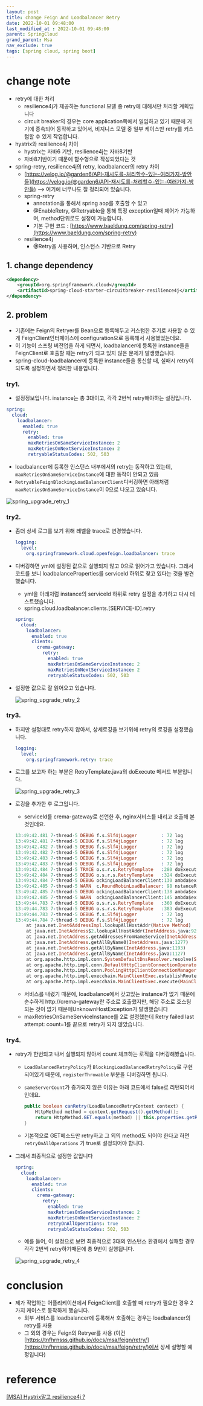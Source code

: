 ```yaml
---
layout: post
title: change Feign And Loadbalancer Retry
date: 2022-10-01 09:48:00
last_modified_at : 2022-10-01 09:48:00
parent: SpringCloud
grand_parent: Msa
nav_exclude: true
tags: [spring cloud, spring boot]
---
```


# change note

- retry에 대한 처리
    - resilience4j가 제공하는 functional 모델 중 retry에 대해서만 처리할 계획입니다
    - circuit breaker의 경우는 core application쪽에서 일임하고 있기 때문에 거기에 종속되어 동작하고 있어서, 비지니스 모델 중 일부 케이스만 retry를 커스텀할 수 있게 작업합니다.
- hystrix와 resilience4j 차이
    - hystrix는 자바6 기반, resilience4j는 자바8기반
    - 자바8기반이기 때문에 함수형으로 작성되었다는 것
- spring-retry, resilience4j의 retry, loadbalancer의 retry 차이
    - [https://velog.io/@garden6/API-재시도를-처리할수-있는-여러가지-방안들](https://velog.io/@garden6/API-재시도를-처리할수-있는-여러가지-방안들) —> 여기에 너무나도 잘 정리되어 있습니다.
    - spring-retry
        - annotation을 통해서 spring aop를 호출할 수 있고
        - @EnableRetry, @Retryable을 통해 특정 exception일때 제어가 가능하며, method단위로도 설정이 가능합니다.
        - 기본 구현 코드 : [https://www.baeldung.com/spring-retry](https://www.baeldung.com/spring-retry)
    - resilience4j
        - @Retry을 사용하며, 인스턴스 기반으로 Retry

## 1. change dependency

```xml
<dependency>
    <groupId>org.springframework.cloud</groupId>
    <artifactId>spring-cloud-starter-circuitbreaker-resilience4j</artifactId>
</dependency>
```

## 2. problem

- 기존에는 Feign의 Retryer를 Bean으로 등록해두고 커스텀한 주기로 사용할 수 있게 FeignClient인터페이스에 configuration으로 등록해서 사용했었는데요.
- 이 기능이 스프링 버전업을 하게 되면서, loadbalancer에 등록한 instance들을 FeignClient로 호출할 때는 retry가 되고 있지 않은 문제가 발생했습니다.
- spring-cloud-loadbalancer에 등록한 instance들을 통신할 때, 실패시 retry이 되도록 설정하면서 정리한 내용입니다.

### try1.

- 설정정보입니다. instance는 총 3대이고, 각각 2번씩 retry해야하는 설정입니다.

```yaml
spring:
  cloud:
    loadbalancer:
      enabled: true
      retry:
	    enabled: true
	    maxRetriesOnSameServiceInstance: 2
	    maxRetriesOnNextServiceInstance: 2
	    retryableStatusCodes: 502, 503
```

- loadbalancer에 등록한 인스턴스 내부에서의 retry는 동작하고 있는데,  `maxRetriesOnSameServiceInstance`에 대한 동작이 안되고 있음
- `RetryableFeignBlockingLoadBalancerClient`디버깅하면 아래처럼 `maxRetriesOnSameServiceInstance`이 0으로 나오고 있습니다.

![spring_upgrade_retry_1](../img/spring_upgrade_retry_1.png)

### try2.

- 좀더 상세 로그를 보기 위해 레벨을 trace로 변경했습니다.
    
    ```yaml
    logging:
      level:
    	org.springframework.cloud.openfeign.loadbalancer: trace
    ```
    
- 디버깅하면 yml에 설정된 값으로 실행되지 않고 0으로 읽어가고 있습니다. 그래서 코드를 보니 loadbalanceProperties를 serviceId 하위로 찾고 있다는 것을 발견했습니다.
    - yml을 아래처럼 instance의 serviceId 하위로 retry 설정을 추가하고 다시 테스트했습니다.
    - spring.cloud.loadbalancer.clients.[SERVICE-ID].retry
    
    ```yaml
    spring:
      cloud:
        loadbalancer:
          enabled: true
          clients:
            crema-gateway:
    	      retry:
    		    enabled: true
    		    maxRetriesOnSameServiceInstance: 2
    		    maxRetriesOnNextServiceInstance: 2
    		    retryableStatusCodes: 502, 503
    ```
    
- 설정한 값으로 잘 읽어오고 있습니다.
    
    ![spring_upgrade_retry_2](../img/spring_upgrade_retry_2.png)
    

### try3.

- 하지만 설정대로 retry하지 않아서, 상세로깅을 보기위해 retry의 로깅을 설정했습니다.
    
    ```yaml
    logging:
      level:
        org.springframework.retry: trace
    ```
    
- 로그를 보고자 하는 부분은 RetryTemplate.java의 doExecute 메서드 부분입니다.
    
    ![spring_upgrade_retry_3](../img/spring_upgrade_retry_3.png)
    
- 로깅을 추가한 후 로그입니다.
    - serviceId를 crema-gateway로 선언한 후, nginx서비스를 내리고 호출해 본 것인데요.
    
    ```prolog
    13:49:42.481 7-thread-5 DEBUG f.s.Slf4jLogger         : 72 log             [KakaoWriteClient#write] ---> POST http://crema-gateway/chat/write HTTP/1.1
    13:49:42.481 7-thread-5 DEBUG f.s.Slf4jLogger         : 72 log             [KakaoWriteClient#write] Accept: application/json
    13:49:42.482 7-thread-5 DEBUG f.s.Slf4jLogger         : 72 log             [KakaoWriteClient#write] Content-Length: 168
    13:49:42.482 7-thread-5 DEBUG f.s.Slf4jLogger         : 72 log             [KakaoWriteClient#write] Content-Type: applicati
    13:49:42.483 7-thread-5 DEBUG f.s.Slf4jLogger         : 72 log             [KakaoWriteClient#write] 
    13:49:42.483 7-thread-5 DEBUG f.s.Slf4jLogger         : 72 log             [KakaoWriteClient#write] ---> END HTTP (168-byte body)
    13:49:42.484 7-thread-5 TRACE o.s.r.s.RetryTemplate   :280 doExecute       RetryContext retrieved: [RetryContext: count=0, lastException=null, exhausted=false]
    13:49:42.484 7-thread-5 DEBUG o.s.r.s.RetryTemplate   :324 doExecute       Retry: count=0
    13:49:42.484 7-thread-5 DEBUG ockingLoadBalancerClient:130 ambda$execute$2 Service instance retrieved from LoadBalancedRetryContext: was null. Reattempting service instance selection
    13:49:42.485 7-thread-5 WARN  c.RoundRobinLoadBalancer: 98 nstanceResponse No servers available for service: crema-gateway
    13:49:42.485 7-thread-5 DEBUG ockingLoadBalancerClient:138 ambda$execute$2 Selected service instance: null
    13:49:42.485 7-thread-5 WARN  ockingLoadBalancerClient:145 ambda$execute$2 Service instance was not resolved, executing the original request
    13:49:44.783 7-thread-5 DEBUG o.s.r.s.RetryTemplate   :360 doExecute       Checking for rethrow: count=1
    13:49:44.783 7-thread-5 DEBUG o.s.r.s.RetryTemplate   :383 doExecute       Retry failed last attempt: count=1
    13:49:44.783 7-thread-5 DEBUG f.s.Slf4jLogger         : 72 log             [KakaoWriteClient#write] <--- ERROR UnknownHostException: crema-gateway (2299ms)
    13:49:44.784 7-thread-5 DEBUG f.s.Slf4jLogger         : 72 log             [KakaoWriteClient#write] java.net.UnknownHostException: crema-gateway
    	at java.net.Inet6AddressImpl.lookupAllHostAddr(Native Method)
    	at java.net.InetAddress$2.lookupAllHostAddr(InetAddress.java:929)
    	at java.net.InetAddress.getAddressesFromNameService(InetAddress.java:1324)
    	at java.net.InetAddress.getAllByName0(InetAddress.java:1277)
    	at java.net.InetAddress.getAllByName(InetAddress.java:1193)
    	at java.net.InetAddress.getAllByName(InetAddress.java:1127)
    	at org.apache.http.impl.conn.SystemDefaultDnsResolver.resolve(SystemDefaultDnsResolver.java:45)
    	at org.apache.http.impl.conn.DefaultHttpClientConnectionOperator.connect(DefaultHttpClientConnectionOperator.java:112)
    	at org.apache.http.impl.conn.PoolingHttpClientConnectionManager.connect(PoolingHttpClientConnectionManager.java:376)
    	at org.apache.http.impl.execchain.MainClientExec.establishRoute(MainClientExec.java:393)
    	at org.apache.http.impl.execchain.MainClientExec.execute(MainClientExec.java:236)
    ```
    
    - 서비스를 내렸기 때문에, loadbalance에서 갖고있는 instance가 없기 때문에 순수하게 http://crema-gateway란 주소로 호출했지만, 해당 주소로 호스팅 되는 것이 없기 때문에UnknownHostException가 발생했습니다
    - maxRetriesOnSameServiceInstance를 2로 설정했는데  Retry failed last attempt: count=1를 끝으로 retry가 되지 않았습니다.

### try4.

- retry가 한번되고 나서 실행되지 않아서 count 체크하는 로직을 디버깅해봤습니다.
    - `LoadBalancedRetryPolicy`가 `BlockingLoadBalancedRetryPolicy`로 구현되어있기 때문에, `registerThrowable` 부분을 디버깅하면 됩니다.
    - `sameServerCount`가 증가되지 않은 이유는 아래 코드에서 false로 리턴되어서인데요.
        
        ```java
        public boolean canRetry(LoadBalancedRetryContext context) {
            HttpMethod method = context.getRequest().getMethod();
            return HttpMethod.GET.equals(method) || this.properties.getRetry().isRetryOnAllOperations();
        }
        ```
        
    - 기본적으로 GET메소드만 retry하고 그 외의 method도 되어야 한다고 하면`retryOnAllOperations` 가 true로 설정되어야 합니다.
- 그래서 최종적으로 설정한 값입니다
    
    ```yaml
    spring:
      cloud:
        loadbalancer:
          enabled: true
          clients:
            crema-gateway:
              retry:
                enabled: true
                maxRetriesOnSameServiceInstance: 2
                maxRetriesOnNextServiceInstance: 2
                retryOnAllOperations: true
                retryableStatusCodes: 502, 503
    ```
    
    - 예를 들어, 이 설정으로 보면 최종적으로 3대의 인스턴스 환경에서 실패할 경우 각각 2번씩 retry하기때문에 총 9번이 실행됩니다.
    
    ![spring_upgrade_retry_4](../img/spring_upgrade_retry_4.png)
    

# conclusion

- 제가 작업하는 어플리케이션에서 FeignClient를 호출할 때 retry가 필요한 경우 2가지 케이스로 동작하게 했습니다.
    - 외부 서비스를 loadbalancer에 등록해서 호출하는 경우는 loadbalancer의 retry를 사용
    - 그 외의 경우는 Feign의 Retryer를 사용 (이건 [https://tnfhrnsss.github.io/docs/msa/feign/retry/](https://tnfhrnsss.github.io/docs/msa/feign/retry/)에서 상세 설명할 예정입니다)

# reference

[[MSA] Hystrix말고 resilience4j ?](https://sabarada.tistory.com/204)